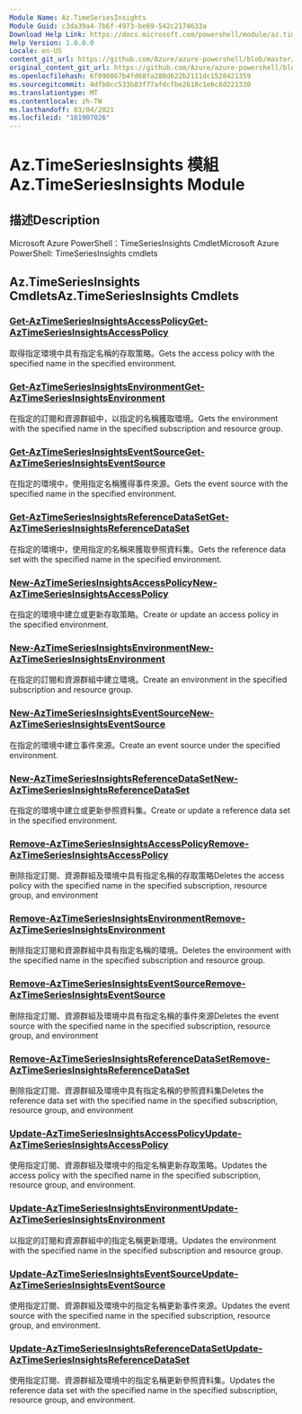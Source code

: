 ```yaml
---
Module Name: Az.TimeSeriesInsights
Module Guid: c3da39a4-7b6f-4973-be69-542c2174633a
Download Help Link: https://docs.microsoft.com/powershell/module/az.timeseriesinsights
Help Version: 1.0.0.0
Locale: en-US
content_git_url: https://github.com/Azure/azure-powershell/blob/master/src/TimeSeriesInsights/help/Az.TimeSeriesInsights.md
original_content_git_url: https://github.com/Azure/azure-powershell/blob/master/src/TimeSeriesInsights/help/Az.TimeSeriesInsights.md
ms.openlocfilehash: 6f090867b4fd68fa280d622b2111dc1528421359
ms.sourcegitcommit: 4dfb0cc533b83f77afdcfbe2618c1e6c8d221330
ms.translationtype: MT
ms.contentlocale: zh-TW
ms.lasthandoff: 03/04/2021
ms.locfileid: "101907026"
---
```

# <span data-ttu-id="258fb-101">Az.TimeSeriesInsights 模組</span><span class="sxs-lookup"><span data-stu-id="258fb-101">Az.TimeSeriesInsights Module</span></span>
## <span data-ttu-id="258fb-102">描述</span><span class="sxs-lookup"><span data-stu-id="258fb-102">Description</span></span>
<span data-ttu-id="258fb-103">Microsoft Azure PowerShell：TimeSeriesInsights Cmdlet</span><span class="sxs-lookup"><span data-stu-id="258fb-103">Microsoft Azure PowerShell: TimeSeriesInsights cmdlets</span></span>

## <span data-ttu-id="258fb-104">Az.TimeSeriesInsights Cmdlets</span><span class="sxs-lookup"><span data-stu-id="258fb-104">Az.TimeSeriesInsights Cmdlets</span></span>
### [<span data-ttu-id="258fb-105">Get-AzTimeSeriesInsightsAccessPolicy</span><span class="sxs-lookup"><span data-stu-id="258fb-105">Get-AzTimeSeriesInsightsAccessPolicy</span></span>](Get-AzTimeSeriesInsightsAccessPolicy.md)
<span data-ttu-id="258fb-106">取得指定環境中具有指定名稱的存取策略。</span><span class="sxs-lookup"><span data-stu-id="258fb-106">Gets the access policy with the specified name in the specified environment.</span></span>

### [<span data-ttu-id="258fb-107">Get-AzTimeSeriesInsightsEnvironment</span><span class="sxs-lookup"><span data-stu-id="258fb-107">Get-AzTimeSeriesInsightsEnvironment</span></span>](Get-AzTimeSeriesInsightsEnvironment.md)
<span data-ttu-id="258fb-108">在指定的訂閱和資源群組中，以指定的名稱獲取環境。</span><span class="sxs-lookup"><span data-stu-id="258fb-108">Gets the environment with the specified name in the specified subscription and resource group.</span></span>

### [<span data-ttu-id="258fb-109">Get-AzTimeSeriesInsightsEventSource</span><span class="sxs-lookup"><span data-stu-id="258fb-109">Get-AzTimeSeriesInsightsEventSource</span></span>](Get-AzTimeSeriesInsightsEventSource.md)
<span data-ttu-id="258fb-110">在指定的環境中，使用指定名稱獲得事件來源。</span><span class="sxs-lookup"><span data-stu-id="258fb-110">Gets the event source with the specified name in the specified environment.</span></span>

### [<span data-ttu-id="258fb-111">Get-AzTimeSeriesInsightsReferenceDataSet</span><span class="sxs-lookup"><span data-stu-id="258fb-111">Get-AzTimeSeriesInsightsReferenceDataSet</span></span>](Get-AzTimeSeriesInsightsReferenceDataSet.md)
<span data-ttu-id="258fb-112">在指定的環境中，使用指定的名稱來獲取參照資料集。</span><span class="sxs-lookup"><span data-stu-id="258fb-112">Gets the reference data set with the specified name in the specified environment.</span></span>

### [<span data-ttu-id="258fb-113">New-AzTimeSeriesInsightsAccessPolicy</span><span class="sxs-lookup"><span data-stu-id="258fb-113">New-AzTimeSeriesInsightsAccessPolicy</span></span>](New-AzTimeSeriesInsightsAccessPolicy.md)
<span data-ttu-id="258fb-114">在指定的環境中建立或更新存取策略。</span><span class="sxs-lookup"><span data-stu-id="258fb-114">Create or update an access policy in the specified environment.</span></span>

### [<span data-ttu-id="258fb-115">New-AzTimeSeriesInsightsEnvironment</span><span class="sxs-lookup"><span data-stu-id="258fb-115">New-AzTimeSeriesInsightsEnvironment</span></span>](New-AzTimeSeriesInsightsEnvironment.md)
<span data-ttu-id="258fb-116">在指定的訂閱和資源群組中建立環境。</span><span class="sxs-lookup"><span data-stu-id="258fb-116">Create an environment in the specified subscription and resource group.</span></span>

### [<span data-ttu-id="258fb-117">New-AzTimeSeriesInsightsEventSource</span><span class="sxs-lookup"><span data-stu-id="258fb-117">New-AzTimeSeriesInsightsEventSource</span></span>](New-AzTimeSeriesInsightsEventSource.md)
<span data-ttu-id="258fb-118">在指定的環境中建立事件來源。</span><span class="sxs-lookup"><span data-stu-id="258fb-118">Create an event source under the specified environment.</span></span>

### [<span data-ttu-id="258fb-119">New-AzTimeSeriesInsightsReferenceDataSet</span><span class="sxs-lookup"><span data-stu-id="258fb-119">New-AzTimeSeriesInsightsReferenceDataSet</span></span>](New-AzTimeSeriesInsightsReferenceDataSet.md)
<span data-ttu-id="258fb-120">在指定的環境中建立或更新參照資料集。</span><span class="sxs-lookup"><span data-stu-id="258fb-120">Create or update a reference data set in the specified environment.</span></span>

### [<span data-ttu-id="258fb-121">Remove-AzTimeSeriesInsightsAccessPolicy</span><span class="sxs-lookup"><span data-stu-id="258fb-121">Remove-AzTimeSeriesInsightsAccessPolicy</span></span>](Remove-AzTimeSeriesInsightsAccessPolicy.md)
<span data-ttu-id="258fb-122">刪除指定訂閱、資源群組及環境中具有指定名稱的存取策略</span><span class="sxs-lookup"><span data-stu-id="258fb-122">Deletes the access policy with the specified name in the specified subscription, resource group, and environment</span></span>

### [<span data-ttu-id="258fb-123">Remove-AzTimeSeriesInsightsEnvironment</span><span class="sxs-lookup"><span data-stu-id="258fb-123">Remove-AzTimeSeriesInsightsEnvironment</span></span>](Remove-AzTimeSeriesInsightsEnvironment.md)
<span data-ttu-id="258fb-124">刪除指定訂閱和資源群組中具有指定名稱的環境。</span><span class="sxs-lookup"><span data-stu-id="258fb-124">Deletes the environment with the specified name in the specified subscription and resource group.</span></span>

### [<span data-ttu-id="258fb-125">Remove-AzTimeSeriesInsightsEventSource</span><span class="sxs-lookup"><span data-stu-id="258fb-125">Remove-AzTimeSeriesInsightsEventSource</span></span>](Remove-AzTimeSeriesInsightsEventSource.md)
<span data-ttu-id="258fb-126">刪除指定訂閱、資源群組及環境中具有指定名稱的事件來源</span><span class="sxs-lookup"><span data-stu-id="258fb-126">Deletes the event source with the specified name in the specified subscription, resource group, and environment</span></span>

### [<span data-ttu-id="258fb-127">Remove-AzTimeSeriesInsightsReferenceDataSet</span><span class="sxs-lookup"><span data-stu-id="258fb-127">Remove-AzTimeSeriesInsightsReferenceDataSet</span></span>](Remove-AzTimeSeriesInsightsReferenceDataSet.md)
<span data-ttu-id="258fb-128">刪除指定訂閱、資源群組及環境中具有指定名稱的參照資料集</span><span class="sxs-lookup"><span data-stu-id="258fb-128">Deletes the reference data set with the specified name in the specified subscription, resource group, and environment</span></span>

### [<span data-ttu-id="258fb-129">Update-AzTimeSeriesInsightsAccessPolicy</span><span class="sxs-lookup"><span data-stu-id="258fb-129">Update-AzTimeSeriesInsightsAccessPolicy</span></span>](Update-AzTimeSeriesInsightsAccessPolicy.md)
<span data-ttu-id="258fb-130">使用指定訂閱、資源群組及環境中的指定名稱更新存取策略。</span><span class="sxs-lookup"><span data-stu-id="258fb-130">Updates the access policy with the specified name in the specified subscription, resource group, and environment.</span></span>

### [<span data-ttu-id="258fb-131">Update-AzTimeSeriesInsightsEnvironment</span><span class="sxs-lookup"><span data-stu-id="258fb-131">Update-AzTimeSeriesInsightsEnvironment</span></span>](Update-AzTimeSeriesInsightsEnvironment.md)
<span data-ttu-id="258fb-132">以指定的訂閱和資源群組中的指定名稱更新環境。</span><span class="sxs-lookup"><span data-stu-id="258fb-132">Updates the environment with the specified name in the specified subscription and resource group.</span></span>

### [<span data-ttu-id="258fb-133">Update-AzTimeSeriesInsightsEventSource</span><span class="sxs-lookup"><span data-stu-id="258fb-133">Update-AzTimeSeriesInsightsEventSource</span></span>](Update-AzTimeSeriesInsightsEventSource.md)
<span data-ttu-id="258fb-134">使用指定訂閱、資源群組及環境中的指定名稱更新事件來源。</span><span class="sxs-lookup"><span data-stu-id="258fb-134">Updates the event source with the specified name in the specified subscription, resource group, and environment.</span></span>

### [<span data-ttu-id="258fb-135">Update-AzTimeSeriesInsightsReferenceDataSet</span><span class="sxs-lookup"><span data-stu-id="258fb-135">Update-AzTimeSeriesInsightsReferenceDataSet</span></span>](Update-AzTimeSeriesInsightsReferenceDataSet.md)
<span data-ttu-id="258fb-136">使用指定訂閱、資源群組及環境中的指定名稱更新參照資料集。</span><span class="sxs-lookup"><span data-stu-id="258fb-136">Updates the reference data set with the specified name in the specified subscription, resource group, and environment.</span></span>

